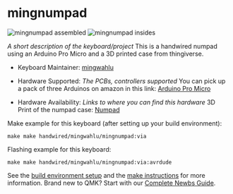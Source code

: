 # mingnumpad

![mingnumpad assembled](https://i.imgur.com/50zzoPy.jpg)
![mingnumpad insides](https://i.imgur.com/RZ7BMlZ.jpg)


*A short description of the keyboard/project*
This is a handwired numpad using an Arduino Pro Micro and a 3D printed case from thingiverse.

* Keyboard Maintainer: [mingwahlu](https://github.com/tan00060)

* Hardware Supported: *The PCBs, controllers supported*
You can pick up a pack of three Arduinos on amazon in this link: [Arduino Pro Micro](https://www.amazon.ca/KeeYees-ATmega32U4-Development-Microcontroller-Bootloader/dp/B07FXCTVQP/ref=pd_lpo_147_t_1/130-1251927-5934046?_encoding=UTF8&pd_rd_i=B07FXCTVQP&pd_rd_r=e805f2f2-d002-4cae-b151-48d30cd4d4df&pd_rd_w=oiM7O&pd_rd_wg=NDpAK&pf_rd_p=256a14b6-93bc-4bcd-9f68-aea60d2878b9&pf_rd_r=36KWDFAYRS86NAY8D21W&psc=1&refRID=36KWDFAYRS86NAY8D21W)

* Hardware Availability: *Links to where you can find this hardware*
3D Print of the numpad case: [Numpad](https://www.thingiverse.com/thing:3393103)

Make example for this keyboard (after setting up your build environment):

    make make handwired/mingwahlu/mingnumpad:via

Flashing example for this keyboard:

    make make handwired/mingwahlu/mingnumpad:via:avrdude

See the [build environment setup](https://docs.qmk.fm/#/getting_started_build_tools) and the [make instructions](https://docs.qmk.fm/#/getting_started_make_guide) for more information. Brand new to QMK? Start with our [Complete Newbs Guide](https://docs.qmk.fm/#/newbs).
